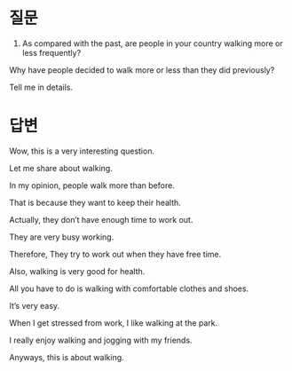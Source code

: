 # 질문

1. As compared with the past, are people in your country walking more or less frequently?

Why have people decided to walk more or less than they did previously?

Tell me in details.



# 답변

Wow, this is a very interesting question.

Let me share about walking.

In my opinion, people walk more than before.

That is because they want to keep their health.

Actually, they don’t have enough time to work out.

They are very busy working.

Therefore, They try to work out when they have free time.

Also, walking is very good for health.

All you have to do is walking with comfortable clothes and shoes.

It’s very easy.

When I get stressed from work, I like walking at the park.

I really enjoy walking and jogging with my friends.

Anyways, this is about walking.